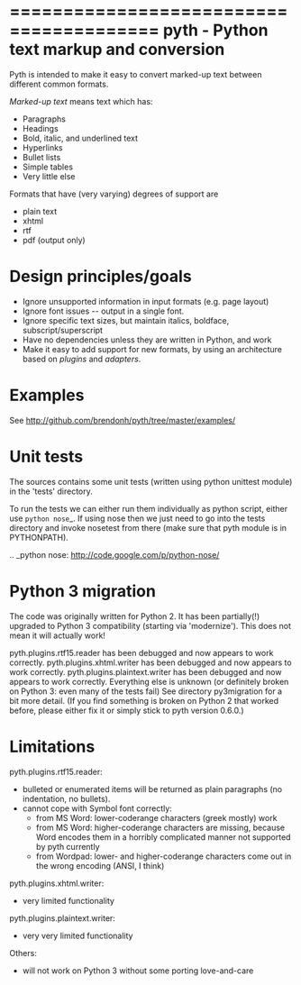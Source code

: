 ========================================
pyth - Python text markup and conversion
========================================

Pyth is intended to make it easy to convert marked-up text between different common formats.

*Marked-up text* means text which has:

* Paragraphs
* Headings
* Bold, italic, and underlined text
* Hyperlinks
* Bullet lists
* Simple tables
* Very little else


Formats that have (very varying) degrees of support are

* plain text
* xhtml
* rtf
* pdf (output only)


Design principles/goals
=======================

* Ignore unsupported information in input formats (e.g. page layout)
* Ignore font issues -- output in a single font.
* Ignore specific text sizes, but maintain italics, boldface, subscript/superscript
* Have no dependencies unless they are written in Python, and work
* Make it easy to add support for new formats, by using an architecture based on *plugins* and *adapters*.



Examples
========

See http://github.com/brendonh/pyth/tree/master/examples/


Unit tests
==========

The sources contains some unit tests (written using python unittest
module) in the 'tests' directory.

To run the tests we can either run them individually as python script,
either use `python nose`_.  If using nose then we just need to go into
the tests directory and invoke nosetest from there (make sure that
pyth module is in PYTHONPATH).

.. _python nose: http://code.google.com/p/python-nose/


Python 3 migration
==================

The code was originally written for Python 2.
It has been partially(!) upgraded to Python 3 compatibility (starting via 'modernize').
This does not mean it will actually work!

pyth.plugins.rtf15.reader has been debugged and now appears to work correctly.
pyth.plugins.xhtml.writer has been debugged and now appears to work correctly.
pyth.plugins.plaintext.writer has been debugged and now appears to work correctly.
Everything else is unknown (or definitely broken on Python 3: even many
of the tests fail)
See directory py3migration for a bit more detail.
(If you find something is broken on Python 2 that worked before, please
either fix it or simply stick to pyth version 0.6.0.)


Limitations
===========

pyth.plugins.rtf15.reader:
- bulleted or enumerated items will be returned
  as plain paragraphs (no indentation, no bullets).
- cannot cope with Symbol font correctly:
  - from MS Word: lower-coderange characters (greek mostly) work
  - from MS Word: higher-coderange characters are missing, because
    Word encodes them in a horribly complicated manner not supported
    by pyth currently
  - from Wordpad: lower- and higher-coderange characters come out in
    the wrong encoding (ANSI, I think)

pyth.plugins.xhtml.writer:
- very limited functionality

pyth.plugins.plaintext.writer:
- very very limited functionality

Others: 
- will not work on Python 3 without some porting love-and-care
